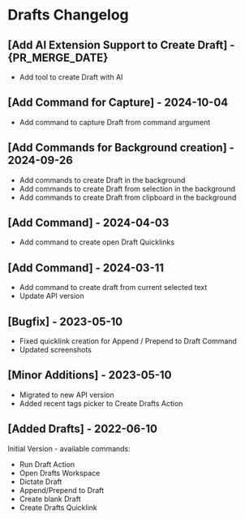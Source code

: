 # Drafts Changelog

## [Add AI Extension Support to Create Draft] - {PR_MERGE_DATE}

- Add tool to create Draft with AI

## [Add Command for Capture] - 2024-10-04

- Add command to capture Draft from command argument

## [Add Commands for Background creation] - 2024-09-26

- Add commands to create Draft in the background
- Add commands to create Draft from selection in the background
- Add commands to create Draft from clipboard in the background

## [Add Command] - 2024-04-03

- Add command to create open Draft Quicklinks

## [Add Command] - 2024-03-11

- Add command to create draft from current selected text
- Update API version

## [Bugfix] - 2023-05-10

- Fixed quicklink creation for Append / Prepend to Draft Command
- Updated screenshots

## [Minor Additions] - 2023-05-10

- Migrated to new API version
- Added recent tags picker to Create Drafts Action

## [Added Drafts] - 2022-06-10

Initial Version - available commands:

- Run Draft Action
- Open Drafts Workspace
- Dictate Draft
- Append/Prepend to Draft
- Create blank Draft
- Create Drafts Quicklink

